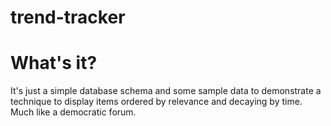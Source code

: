 trend-tracker
=============

# What's it?

It's just a simple database schema and some sample data to demonstrate a technique to display items ordered by relevance and decaying by time.  Much like a democratic forum.
